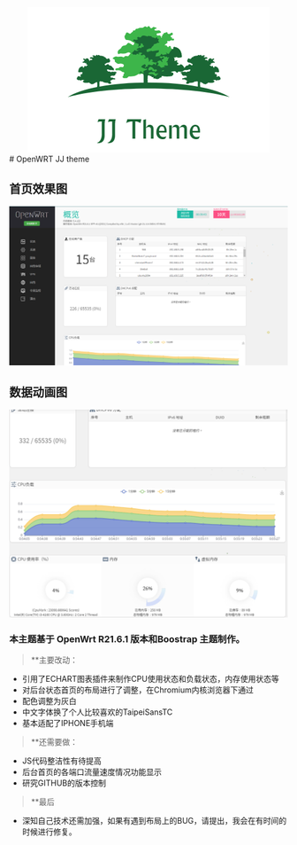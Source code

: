<div align=center>
<img src="https://github.com/netitgo/staff/blob/main/JJ%20Logo.png?raw=true">
</div>
# OpenWRT JJ theme

## 首页效果图
<div align=center>
<img src="https://github.com/netitgo/staff/blob/main/screenshots_main.png?raw=true">
</div>

## 数据动画图
<div align=center>
<img src="https://github.com/netitgo/staff/blob/main/screenshots_main.gif?raw=true">
</div>

### 本主题基于 OpenWrt R21.6.1 版本和Boostrap 主题制作。

>**主要改动：
- 引用了ECHART图表插件来制作CPU使用状态和负载状态，内存使用状态等
- 对后台状态首页的布局进行了调整，在Chromium内核浏览器下通过
- 配色调整为灰白
- 中文字体换了个人比较喜欢的TaipeiSansTC
- 基本适配了IPHONE手机端

>**还需要做：
- JS代码整洁性有待提高
- 后台首页的各端口流量速度情况功能显示
- 研究GITHUB的版本控制

>**最后
- 深知自己技术还需加强，如果有遇到布局上的BUG，请提出，我会在有时间的时候进行修复。
